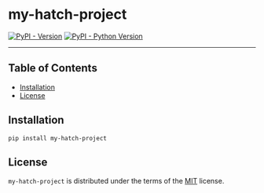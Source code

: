 # my-hatch-project

[![PyPI - Version](https://img.shields.io/pypi/v/my-hatch-project.svg)](https://pypi.org/project/my-hatch-project)
[![PyPI - Python Version](https://img.shields.io/pypi/pyversions/my-hatch-project.svg)](https://pypi.org/project/my-hatch-project)

-----

## Table of Contents

- [Installation](#installation)
- [License](#license)

## Installation

```console
pip install my-hatch-project
```

## License

`my-hatch-project` is distributed under the terms of the [MIT](https://spdx.org/licenses/MIT.html) license.
